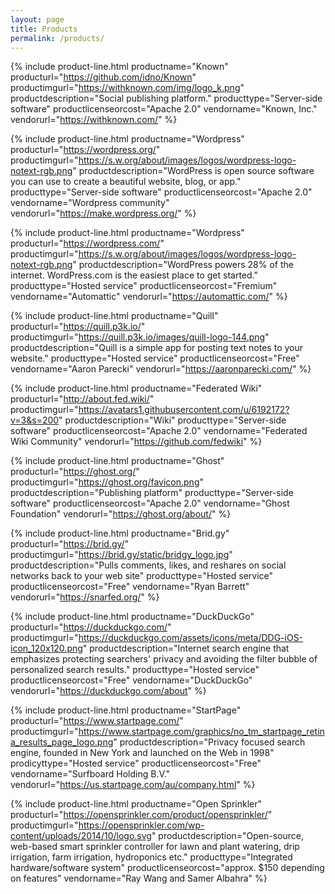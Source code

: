 ```yaml
---
layout: page
title: Products
permalink: /products/
---
```


<!--
Your listing MUST include:
     productname          -- the name by which the product or service is known
     producturl           -- a valid URL where to find out more about the product or service
     productdescription   -- brief summary about what the product does or is for
     producttype          -- what kind of product or service is it. Use one of the values
                             already used elsewhere in this list if you can
     vendorname           -- who offers the product or takes responsibility for it

Your listing MAY also include (encouraged, not required):
     productimgurl        -- a valid URL to an image of the product or its logo
     productlicenseorcost -- the sticker price, or, as applicable, the license
     vendorurl            -- a valid URL to the vendor's website
-->

<table class="products" markdown="0">

{% include product-line.html
   productname="Known"
   producturl="https://github.com/idno/Known"
   productimgurl="https://withknown.com/img/logo_k.png"
   productdescription="Social publishing platform."
   producttype="Server-side software"
   productlicenseorcost="Apache 2.0"
   vendorname="Known, Inc."
   vendorurl="https://withknown.com/"
%}

{% include product-line.html
   productname="Wordpress"
   producturl="https://wordpress.org/"
   productimgurl="https://s.w.org/about/images/logos/wordpress-logo-notext-rgb.png"
   productdescription="WordPress is open source software you can use to create a beautiful website, blog, or app."
   producttype="Server-side software"
   productlicenseorcost="Apache 2.0"
   vendorname="Wordpress community"
   vendorurl="https://make.wordpress.org/"
%}

{% include product-line.html
   productname="Wordpress"
   producturl="https://wordpress.com/"
   productimgurl="https://s.w.org/about/images/logos/wordpress-logo-notext-rgb.png"
   productdescription="WordPress powers 28% of the internet. WordPress.com is the easiest place to get started."
   producttype="Hosted service"
   productlicenseorcost="Fremium"
   vendorname="Automattic"
   vendorurl="https://automattic.com/"
%}

{% include product-line.html
   productname="Quill"
   producturl="https://quill.p3k.io/"
   productimgurl="https://quill.p3k.io/images/quill-logo-144.png"
   productdescription="Quill is a simple app for posting text notes to your website."
   producttype="Hosted service"
   productlicenseorcost="Free"
   vendorname="Aaron Parecki"
   vendorurl="https://aaronparecki.com/"
%}

{% include product-line.html
   productname="Federated Wiki"
   producturl="http://about.fed.wiki/"
   productimgurl="https://avatars1.githubusercontent.com/u/6192172?v=3&s=200"
   productdescription="Wiki"
   producttype="Server-side software"
   productlicenseorcost="Apache 2.0"
   vendorname="Federated Wiki Community"
   vendorurl="https://github.com/fedwiki"
%}

{% include product-line.html
   productname="Ghost"
   producturl="https://ghost.org/"
   productimgurl="https://ghost.org/favicon.png"
   productdescription="Publishing platform"
   producttype="Server-side software"
   productlicenseorcost="Apache 2.0"
   vendorname="Ghost Foundation"
   vendorurl="https://ghost.org/about/"
%}

{% include product-line.html
   productname="Brid.gy"
   producturl="https://brid.gy/"
   productimgurl="https://brid.gy/static/bridgy_logo.jpg"
   productdescription="Pulls comments, likes, and reshares on social networks back to your web site"
   producttype="Hosted service"
   productlicenseorcost="Free"
   vendorname="Ryan Barrett"
   vendorurl="https://snarfed.org/"
%}

{% include product-line.html
   productname="DuckDuckGo"
   producturl="https://duckduckgo.com/"
   productimgurl="https://duckduckgo.com/assets/icons/meta/DDG-iOS-icon_120x120.png"
   productdescription="Internet search engine that emphasizes protecting searchers' privacy and avoiding the filter bubble of personalized search results."
   producttype="Hosted service"
   productlicenseorcost="Free"
   vendorname="DuckDuckGo"
   vendorurl="https://duckduckgo.com/about"
%}

{% include product-line.html
   productname="StartPage"
   producturl="https://www.startpage.com/"
   productimgurl="https://www.startpage.com/graphics/no_tm_startpage_retina_results_page_logo.png"
   productdescription="Privacy focused search engine, founded in New York and launched on the Web in 1998"
   prodicyttype="Hosted service"
   productlicenseorcost="Free"
   vendorname="Surfboard Holding B.V."
   vendorurl="https://us.startpage.com/au/company.html"
%}

{% include product-line.html
   productname="Open Sprinkler"
   producturl="https://opensprinkler.com/product/opensprinkler/"
   productimgurl="https://opensprinkler.com/wp-content/uploads/2014/10/logo.svg"
   productdescription="Open-source, web-based smart sprinkler controller for lawn and plant watering, drip irrigation, farm irrigation, hydroponics etc."
   producttype="Integrated hardware/software system"
   productlicenseorcost="approx. $150 depending on features"
   vendorname="Ray Wang and Samer Albahra"
%}

</table>
